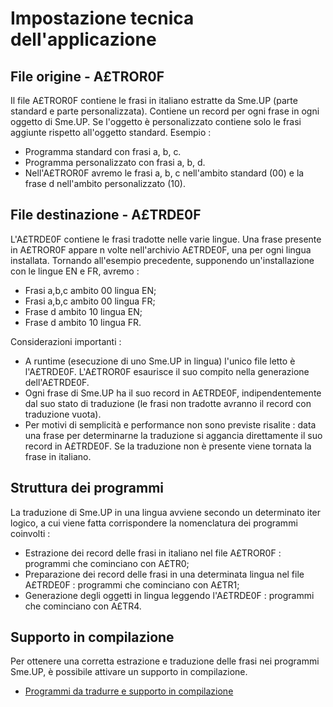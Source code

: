 # Impostazione tecnica dell'applicazione

## File origine - A£TROR0F

Il file A£TROR0F contiene le frasi in italiano estratte da Sme.UP (parte standard e parte personalizzata).
Contiene un record per ogni frase in ogni oggetto di Sme.UP. Se l'oggetto è personalizzato contiene solo le frasi aggiunte rispetto all'oggetto standard.
Esempio : 
 * Programma standard con frasi a, b, c.
 * Programma personalizzato con frasi a, b, d.
 * Nell'A£TROR0F avremo le frasi a, b, c nell'ambito standard (00) e la frase d nell'ambito personalizzato (10).

## File destinazione - A£TRDE0F

L'A£TRDE0F contiene le frasi tradotte nelle varie lingue. Una frase presente in A£TROR0F appare n volte nell'archivio A£TRDE0F, una per ogni lingua installata.
Tornando all'esempio precedente, supponendo un'installazione con le lingue EN e FR, avremo : 
 * Frasi a,b,c ambito 00 lingua EN;
 * Frasi a,b,c ambito 00 lingua FR;
 * Frase d ambito 10 lingua EN;
 * Frase d ambito 10 lingua FR.

Considerazioni importanti : 
 * A runtime (esecuzione di uno Sme.UP in lingua) l'unico file letto è l'A£TRDE0F. L'A£TROR0F esaurisce il suo compito nella generazione dell'A£TRDE0F.
 * Ogni frase di Sme.UP ha il suo record in A£TRDE0F, indipendentemente dal suo stato di traduzione (le frasi non tradotte avranno il record con traduzione vuota).
 * Per motivi di semplicità e performance non sono previste risalite :  data una frase per determinarne la traduzione si aggancia direttamente il suo record in A£TRDE0F. Se la traduzione non è presente viene tornata la frase in italiano.

## Struttura dei programmi

La traduzione di Sme.UP in una lingua avviene secondo un determinato iter logico, a cui viene fatta corrispondere la nomenclatura dei programmi coinvolti : 
 * Estrazione dei record delle frasi in italiano nel file A£TROR0F :  programmi che cominciano con A£TR0;
 * Preparazione dei record delle frasi in una determinata lingua nel file A£TRDE0F :  programmi che cominciano con A£TR1;
 * Generazione degli oggetti in lingua leggendo l'A£TRDE0F :  programmi che cominciano con A£TR4.

## Supporto in compilazione
Per ottenere una corretta estrazione e traduzione delle frasi nei programmi Sme.UP, è possibile attivare un supporto in compilazione.
- [Programmi da tradurre e supporto in compilazione](Sorgenti/MB/DOC/A£LING_012)
